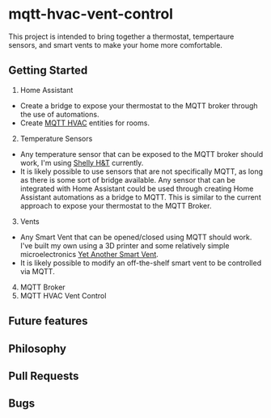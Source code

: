 # mqtt-hvac-vent-control
This project is intended to bring together a thermostat, tempertaure sensors, and smart vents to make your home more comfortable.

## Getting Started
1. Home Assistant
- Create a bridge to expose your thermostat to the MQTT broker through the use of automations.
- Create [MQTT HVAC](https://www.home-assistant.io/integrations/climate.mqtt/) entities for rooms.
2. Temperature Sensors
- Any temperature sensor that can be exposed to the MQTT broker should work, I'm using [Shelly H&T](https://shelly.cloud/products/shelly-humidity-temperature-smart-home-automation-sensor/) currently.
- It is likely possible to use sensors that are not specifically MQTT, as long as there is some sort of bridge available. Any sensor that can be integrated with Home Assistant could be used through creating Home Assistant automations as a bridge to MQTT. This is similar to the current approach to expose your thermostat to the MQTT Broker.
3. Vents 
- Any Smart Vent that can be opened/closed using MQTT should work. I've built my own using a 3D printer and some relatively simple microelectronics [Yet Another Smart Vent](https://github.com/TonyBrobston/yet-another-smart-vent).
- It is likely possible to modify an off-the-shelf smart vent to be controlled via MQTT.
4. MQTT Broker
5. MQTT HVAC Vent Control

## Future features

## Philosophy

## Pull Requests

## Bugs
